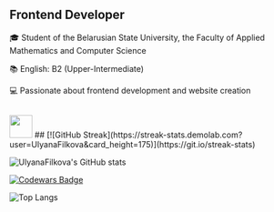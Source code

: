 ## Frontend Developer
🎓 Student of the Belarusian State University, the Faculty of Applied Mathematics and Computer Science

📚 English: B2 (Upper-Intermediate)

💻 Passionate about frontend development and website creation

##
<img src="https://user-images.githubusercontent.com/74038190/212284087-bbe7e430-757e-4901-90bf-4cd2ce3e1852.gif" width="40">
##
[![GitHub Streak](https://streak-stats.demolab.com?user=UlyanaFilkova&card_height=175)](https://git.io/streak-stats)

![UlyanaFilkova's GitHub stats](https://github-readme-stats.vercel.app/api?username=UlyanaFilkova\&show_icons=true\&show=prs_merged,prs_merged_percentage\&hide=contribs,issue\&rank_icon=percentile)

[![Codewars Badge](https://www.codewars.com/users/UlyanaFilkova/badges/large)](https://www.codewars.com/users/UlyanaFilkova)

![Top Langs](https://github-readme-stats.vercel.app/api/top-langs/?username=UlyanaFilkova&size_weight=0.5&count_weight=0.5&layout=donut&langs_count=7)
